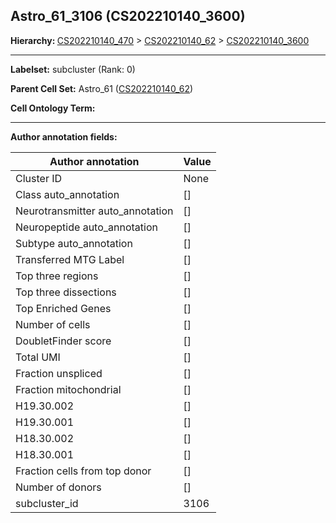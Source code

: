 ## Astro_61_3106 (CS202210140_3600)
<b>Hierarchy: </b>
[CS202210140_470](https://purl.brain-bican.org/taxonomy/CS202210140#CS202210140_470) >
[CS202210140_62](https://purl.brain-bican.org/taxonomy/CS202210140#CS202210140_62) >
[CS202210140_3600](https://purl.brain-bican.org/taxonomy/CS202210140#CS202210140_3600)

---


**Labelset:** subcluster (Rank: 0)

**Parent Cell Set:** Astro_61 ([CS202210140_62](https://purl.brain-bican.org/taxonomy/CS202210140#CS202210140_62))



**Cell Ontology Term:** 

[MARKER GENES.]: #


---

[TRANSFERRED ANNOTATIONS.]: #


[AUTHOR ANNOTATION FIELDS.]: #


**Author annotation fields:**

| Author annotation | Value |
|-------------------|-------|
|Cluster ID|None|
|Class auto_annotation|[]|
|Neurotransmitter auto_annotation|[]|
|Neuropeptide auto_annotation|[]|
|Subtype auto_annotation|[]|
|Transferred MTG Label|[]|
|Top three regions|[]|
|Top three dissections|[]|
|Top Enriched Genes|[]|
|Number of cells|[]|
|DoubletFinder score|[]|
|Total UMI|[]|
|Fraction unspliced|[]|
|Fraction mitochondrial|[]|
|H19.30.002|[]|
|H19.30.001|[]|
|H18.30.002|[]|
|H18.30.001|[]|
|Fraction cells from top donor|[]|
|Number of donors|[]|
|subcluster_id|3106|
